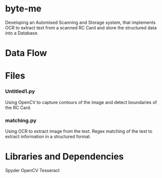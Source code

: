 # byte-me
Developing an Automised Scanning and Storage system, that implements OCR to extract text from a scanned RC Card and store the structured data into a Database.

# Data Flow

# Files

### Untitled1.py

Using OpenCV to capture contours of the image and detect boundaries of the RC Card.

### matching.py

Using OCR to extract image from the text.
Regex matching of the text to extract information in a structured format.


# Libraries and Dependencies

Spyder
OpenCV
Tesseract

